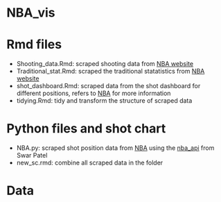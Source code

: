 # NBA_vis

# Rmd files 
- Shooting_data.Rmd: scraped shooting data from [NBA website](https://www.nba.com/stats/players/shooting)
- Traditional_stat.Rmd: scraped the traditional statatistics from [NBA website](https://www.nba.com/stats/players/traditional?sort=PTS&dir=-1)
- shot_dashboard.Rmd: scraped data from the shot dashboard for different positions, refers to [NBA](https://www.nba.com/stats/players/shots-general) for more information
- tidying.Rmd: tidy and transform the structure of scraped data 

# Python files and shot chart 
- NBA.py: scraped shot position data from [NBA](www.nba.com) using the [nba_api](https://github.com/swar/nba_api) from Swar Patel
- new_sc.rmd: combine all scraped data in the folder

# Data
